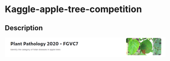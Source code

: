 # Kaggle-apple-tree-competition

## Description
![image](https://github.com/JOE881003/Kaggle-apple-tree/blob/main/IMG/apple%20trees%20title.png)
